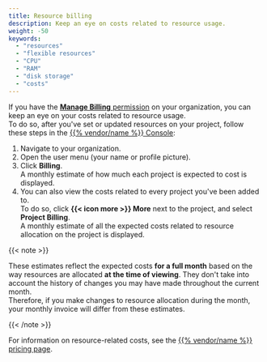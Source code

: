 ```yaml
---
title: Resource billing
description: Keep an eye on costs related to resource usage.
weight: -50
keywords:
  - "resources"
  - "flexible resources"
  - "CPU"
  - "RAM"
  - "disk storage"
  - "costs"
---
```


If you have the [**Manage Billing** permission](/administration/users.md#organization-permissions) on your organization,
you can keep an eye on your costs related to resource usage.</br>
To do so, after you've set or updated resources on your project,
follow these steps in the [{{% vendor/name %}} Console](/administration/web/_index.md):

1. Navigate to your organization.
2. Open the user menu (your name or profile picture).
3. Click **Billing**.</br>
   A monthly estimate of how much each project is expected to cost is displayed.
4. You can also view the costs related to every project you've been added to.</br>
   To do so, click **{{< icon more >}} More** next to the project,
   and select **Project Billing**.</br>
   A monthly estimate of all the expected costs related to resource allocation on the project is displayed.

{{< note >}}

These estimates reflect the expected costs **for a full month** based on the way resources are allocated **at the time of viewing**.
They don't take into account the history of changes you may have made throughout the current month.</br>
Therefore, if you make changes to resource allocation during the month, your monthly invoice will differ from these estimates.

{{< /note >}}

For information on resource-related costs, see the [{{% vendor/name %}} pricing page](https://upsun.com/pricing/).